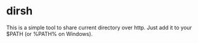 # dirsh
This is a simple tool to share current directory over http. Just add it to your $PATH (or %PATH% on Windows).
